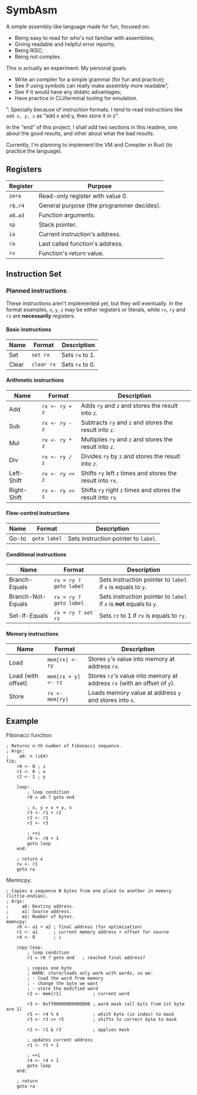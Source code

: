 SymbAsm
=======

A simple assembly-like language made for fun, focused on:
- Being easy to read for who's not familiar with assemblies;
- Giving readable and helpful error reports;
- Being RISC;
- Being not complex.

This is actually an experiment. My personal goals:
- Write an compiler for a simple grammar (for fun and practice);
- See if using symbols can really make assembly more readable¹;
- See if it would have any didatic advantages;
- Have practice in CLI/terminal tooling for emulation.

¹: Specially because of instruction formats. I tend to read instructions like
   `add x, y, z` as "add x and y, then store it in z".

In the "end" of this project, I shall add two sections in this readme, one
about the good results, and other about what the bad results.

Currently, I'm planning to implement the VM and Compiler in Rust (to practice
the language).

Registers
---------

| Register   | Purpose                                   |
| ---------- | ----------------------------------------- |
| `zero`     | Read-only register with value 0.          |
| `r0`..`r4` | General purpose (the programmer decides). |
| `a0`..`a3` | Function arguments.                       |
| `sp`       | Stack pointer.                            |
| `ia`       | Current instruction's address.            |
| `ra`       | Last called function's address.           |
| `rv`       | Function's return value.                  |

Instruction Set
---------------

### Planned instructions

These instructions aren't implemented yet, but they will eventually.
In the format examples, `x`, `y`, `z` may be either registers or literals,
while `rx`, `ry` and `rz` are **necessarily** registers.

#### Basic instructions

| Name              | Format                 | Description                                                          |
| ----------------- | ---------------------- | -------------------------------------------------------------------- |
| Set               | `set rx`               | Sets `rx` to 1.                                                      |
| Clear             | `clear rx`             | Sets `rx` to 0.                                                      |

#### Arithmetic instructions

| Name              | Format                 | Description                                                          |
| ----------------- | ---------------------- | -------------------------------------------------------------------- |
| Add               | `rx <- ry + z`         | Adds `ry` and `z` and stores the result into `z`.                    |
| Sub               | `rx <- ry - z`         | Subtracts `ry` and `z` and stores the result into `z`.               |
| Mul               | `rx <- ry * z`         | Multiplies `ry` and `z` and stores the result into `z`.              |
| Div               | `rx <- ry / z`         | Divides `ry` by `z` and stores the result into `z`.                  |
| Left-Shift        | `rx <- ry << z`        | Shifts `ry` left `z` times and stores the result into `rx`.          |
| Right-Shift       | `rx <- ry >> z`        | Shifts `ry` right `z` times and stores the result into `rx`.         |

#### Flow-control instructions

| Name              | Format                 | Description                                                          |
| ----------------- | ---------------------- | -------------------------------------------------------------------- |
| Go-to             | `goto label`           | Sets instruction pointer to `label`.                                 |

#### Conditional instructions

| Name              | Format                 | Description                                                          |
| ----------------- | ---------------------- | -------------------------------------------------------------------- |
| Branch-Equals     | `rx = ry ? goto label` | Sets instruction pointer to `label` if `x` is equals to `y`.         |
| Branch-Not-Equals | `rx = ry ? goto label` | Sets instruction pointer to `label` if `x` is **not** equals to `y`. |
| Set-If-Equals     | `rx = ry ? set rz`     | Sets `rz` to 1 if `rx` is equals to `ry`.                            |

#### Memory instructions

| Name               | Format                 | Description                                                              |
| ------------------ | ---------------------- | ------------------------------------------------------------------------ |
| Load               | `mem[rx] <- ry`        | Stores `y`'s value into memory at address `rx`.                          |
| Load (with offset) | `mem[rx + y] <- rz`    | Stores `rz`'s value into memory at address `rx` (with an offset of `y`). |
| Store              | `rx <- mem[ry]`        | Loads memory value at address `y` and stores into `x`.                   |

Example
-------

Fibonacci function:

```
; Returns n-th number of Fibonacci sequence.
; Args:
;    a0: n (i64)
fib:
    r0 <- 0 ; i
    r1 <- 0 ; x
    r2 <- 1 ; y

    loop:
        ; loop condition
        r0 = a0 ? goto end

        ; x, y = x + y, x
        r3 <- r1 + r2
        r2 <- r1
        r1 <- r3

        ; ++i
        r0 <- r0 + 1
        goto loop
    end:

    ; return x
    rv <- r1
    goto ra
```

Memncpy:

```
; Copies a sequence N bytes from one place to another in memory (little-endian).
; Args:
;     a0: Destiny address.
;     a1: Source address.
;     a2: Number of bytes.
memncpy:
    r0 <- a1 + a2 ; final address (for optimization)
    r1 <- a1      ; current memory address + offset for source
    r4 <- 0       ; i

    copy-loop:
        ; loop condition
        r1 = r0 ? goto end   ; reached final address?

        ; copies one byte
        ; WARN: store/loads only work with words, so we:
        ; - load the word from memory
        ; - change the byte we want
        ; - store the modified word
        r2 <- mem[r1]            ; current word

        r3 <- 0xff00000000000000 ; word mask (all bits from 1st byte are 1)
        r5 <- r4 % 4             ; which byte (in index) to mask
        r3 <- r3 >> r5           ; shifts to correct byte to mask

        r2 <- r2 & r3            ; applies mask

        ; updates current address
        r1 <- r1 + 1

        ; ++i
        r4 <- r4 + 1
        goto loop
    end:

    ; return
    goto ra
```
